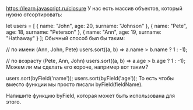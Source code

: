 
https://learn.javascript.ru/closure
У нас есть массив объектов, который нужно отсортировать:

let users = [
{ name: "John", age: 20, surname: "Johnson" },
{ name: "Pete", age: 18, surname: "Peterson" },
{ name: "Ann", age: 19, surname: "Hathaway" }
];
Обычный способ был бы таким:

// по имени (Ann, John, Pete)
users.sort((a, b) => a.name > b.name ? 1 : -1);

// по возрасту (Pete, Ann, John)
users.sort((a, b) => a.age > b.age ? 1 : -1);
Можем ли мы сделать его короче, например вот таким?

users.sort(byField('name'));
users.sort(byField('age'));
То есть чтобы вместо функции мы просто писали byField(fieldName).

Напишите функцию byField, которая может быть использована для этого.